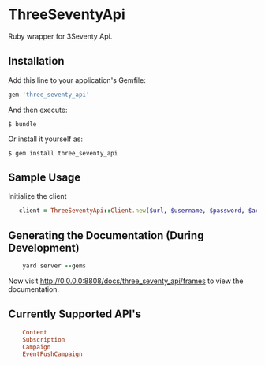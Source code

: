# ThreeSeventyApi

Ruby wrapper for 3Seventy Api.

## Installation

Add this line to your application's Gemfile:

```ruby
gem 'three_seventy_api'
```

And then execute:

    $ bundle

Or install it yourself as:

    $ gem install three_seventy_api

## Sample Usage

Initialize the client
```ruby
   client = ThreeSeventyApi::Client.new($url, $username, $password, $account_id)
```
## Generating the Documentation (During Development)

```ruby
    yard server --gems
```
Now visit http://0.0.0.0:8808/docs/three_seventy_api/frames to view the documentation.


## Currently Supported API's 
```ruby
    Content
    Subscription
    Campaign
    EventPushCampaign
```
